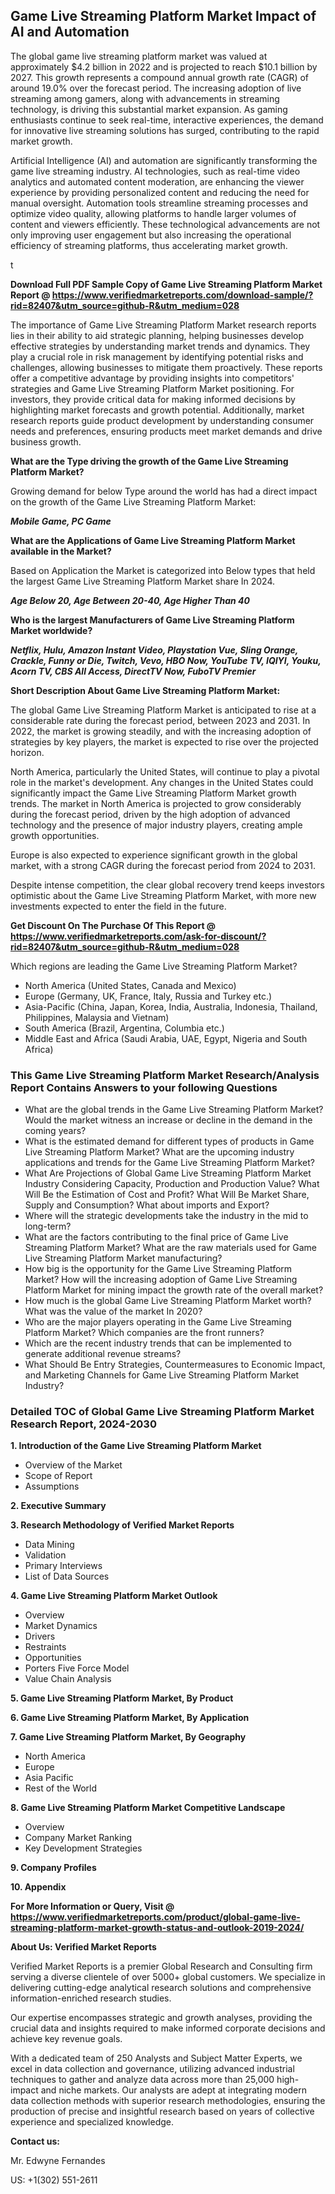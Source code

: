 <h2>Game Live Streaming Platform Market Impact of AI and Automation</h2><p>The global game live streaming platform market was valued at approximately $4.2 billion in 2022 and is projected to reach $10.1 billion by 2027. This growth represents a compound annual growth rate (CAGR) of around 19.0% over the forecast period. The increasing adoption of live streaming among gamers, along with advancements in streaming technology, is driving this substantial market expansion. As gaming enthusiasts continue to seek real-time, interactive experiences, the demand for innovative live streaming solutions has surged, contributing to the rapid market growth.</p><p>Artificial Intelligence (AI) and automation are significantly transforming the game live streaming industry. AI technologies, such as real-time video analytics and automated content moderation, are enhancing the viewer experience by providing personalized content and reducing the need for manual oversight. Automation tools streamline streaming processes and optimize video quality, allowing platforms to handle larger volumes of content and viewers efficiently. These technological advancements are not only improving user engagement but also increasing the operational efficiency of streaming platforms, thus accelerating market growth.</p>t</p><p id="" class=""><strong>Download Full PDF Sample Copy of Game Live Streaming Platform Market Report @ <a href="https://www.verifiedmarketreports.com/download-sample/?rid=82407&utm_source=github-R&utm_medium=028" target="_blank">https://www.verifiedmarketreports.com/download-sample/?rid=82407&utm_source=github-R&utm_medium=028</a></strong></p><p>The importance of&nbsp;Game Live Streaming Platform Market research reports lies in their ability to aid strategic planning, helping businesses develop effective strategies by understanding market trends and dynamics. They play a crucial role in risk management by identifying potential risks and challenges, allowing businesses to mitigate them proactively. These reports offer a competitive advantage by providing insights into competitors' strategies and Game Live Streaming Platform Market positioning. For investors, they provide critical data for making informed decisions by highlighting market forecasts and growth potential. Additionally, market research reports guide product development by understanding consumer needs and preferences, ensuring products meet market demands and drive business growth.</p><p><strong>What are the&nbsp;Type driving the growth of the Game Live Streaming Platform Market?</strong></p><p id="" class="">Growing demand for below Type around the world has had a direct impact on the growth of the Game Live Streaming Platform Market:</p><em><strong>Mobile Game, PC Game</strong></em></p><strong>What are the&nbsp;Applications&nbsp;of Game Live Streaming Platform Market available in the Market?</strong></p><p id="" class="">Based on Application the Market is categorized into Below types that held the largest Game Live Streaming Platform Market share In 2024.</p><em><strong>Age Below 20, Age Between 20-40, Age Higher Than 40</strong></em></p><strong>Who is the largest Manufacturers of Game Live Streaming Platform Market worldwide?</strong></p><p><em><strong>Netflix, Hulu, Amazon Instant Video, Playstation Vue, Sling Orange, Crackle, Funny or Die, Twitch, Vevo, HBO Now, YouTube TV, IQIYI, Youku, Acorn TV, CBS All Access, DirectTV Now, FuboTV Premier</strong></em></p><p id="" class=""><strong>Short Description About Game Live Streaming Platform Market:</strong></p><p>The global Game Live Streaming Platform Market is anticipated to rise at a considerable rate during the forecast period, between 2023 and 2031. In 2022, the market is growing steadily, and with the increasing adoption of strategies by key players, the market is expected to rise over the projected horizon.</p><p>North America, particularly the United States, will continue to play a pivotal role in the market's development. Any changes in the United States could significantly impact the Game Live Streaming Platform Market growth trends. The market in North America is projected to grow considerably during the forecast period, driven by the high adoption of advanced technology and the presence of major industry players, creating ample growth opportunities.</p><p>Europe is also expected to experience significant growth in the global market, with a strong CAGR during the forecast period from 2024 to 2031.</p><p>Despite intense competition, the clear global recovery trend keeps investors optimistic about the Game Live Streaming Platform Market, with more new investments expected to enter the field in the future.</p><p id="" class=""><strong>Get Discount On The Purchase Of This Report @ <a href="https://www.verifiedmarketreports.com/ask-for-discount/?rid=82407&utm_source=github-R&utm_medium=028" target="_blank">https://www.verifiedmarketreports.com/ask-for-discount/?rid=82407&utm_source=github-R&utm_medium=028</a></strong></p>Which regions are leading the Game Live Streaming Platform Market?</p><ul><li>North America (United States, Canada and Mexico)</li><li>Europe (Germany, UK, France, Italy, Russia and Turkey etc.)</li><li>Asia-Pacific (China, Japan, Korea, India, Australia, Indonesia, Thailand, Philippines, Malaysia and Vietnam)</li><li>South America (Brazil, Argentina, Columbia etc.)</li><li>Middle East and Africa (Saudi Arabia, UAE, Egypt, Nigeria and South Africa)</li></ul><h3 id="" class="">This Game Live Streaming Platform Market Research/Analysis Report Contains Answers to your following Questions</h3><ul><li>What are the global trends in the Game Live Streaming Platform Market? Would the market witness an increase or decline in the demand in the coming years?</li><li>What is the estimated demand for different types of products in Game Live Streaming Platform Market? What are the upcoming industry applications and trends for the Game Live Streaming Platform Market?</li><li>What Are Projections of Global Game Live Streaming Platform Market Industry Considering Capacity, Production and Production Value? What Will Be the Estimation of Cost and Profit? What Will Be Market Share, Supply and Consumption? What about imports and Export?</li><li>Where will the strategic developments take the industry in the mid to long-term?</li><li>What are the factors contributing to the final price of Game Live Streaming Platform Market? What are the raw materials used for Game Live Streaming Platform Market manufacturing?</li><li>How big is the opportunity for the Game Live Streaming Platform Market? How will the increasing adoption of Game Live Streaming Platform Market for mining impact the growth rate of the overall market?</li><li>How much is the global Game Live Streaming Platform Market worth? What was the value of the market In 2020?</li><li>Who are the major players operating in the Game Live Streaming Platform Market? Which companies are the front runners?</li><li>Which are the recent industry trends that can be implemented to generate additional revenue streams?</li><li>What Should Be Entry Strategies, Countermeasures to Economic Impact, and Marketing Channels for Game Live Streaming Platform Market Industry?</li></ul><h3 id="" class="">Detailed TOC of Global Game Live Streaming Platform Market Research Report, 2024-2030</h3><p id="" class=""><strong>1. Introduction of the Game Live Streaming Platform Market</strong></p><ul><li>Overview of the Market</li><li>Scope of Report</li><li>Assumptions</li></ul><p id="" class=""><strong>2. Executive Summary</strong></p><p id="" class=""><strong>3. Research Methodology of Verified Market Reports</strong></p><ul><li>Data Mining</li><li>Validation</li><li>Primary Interviews</li><li>List of Data Sources</li></ul><p id="" class=""><strong>4. Game Live Streaming Platform Market Outlook</strong></p><ul><li>Overview</li><li>Market Dynamics</li><li>Drivers</li><li>Restraints</li><li>Opportunities</li><li>Porters Five Force Model</li><li>Value Chain Analysis</li></ul><p id="" class=""><strong>5. Game Live Streaming Platform Market, By Product</strong></p><p id="" class=""><strong>6. Game Live Streaming Platform Market, By Application</strong></p><p id="" class=""><strong>7. Game Live Streaming Platform Market, By Geography</strong></p><ul><li>North America</li><li>Europe</li><li>Asia Pacific</li><li>Rest of the World</li></ul><p id="" class=""><strong>8. Game Live Streaming Platform Market Competitive Landscape</strong></p><ul><li>Overview</li><li>Company Market Ranking</li><li>Key Development Strategies</li></ul><p id="" class=""><strong>9. Company Profiles</strong></p><p id="" class=""><strong>10. Appendix</strong></p><p id="" class=""><strong>For More Information or Query, Visit @ <a href="https://www.verifiedmarketreports.com/product/global-game-live-streaming-platform-market-growth-status-and-outlook-2019-2024/" target="_blank">https://www.verifiedmarketreports.com/product/global-game-live-streaming-platform-market-growth-status-and-outlook-2019-2024/</a></strong></p><p id="" class=""><strong>About Us: Verified Market Reports</strong></p><p id="" class="">Verified Market Reports is a premier Global Research and Consulting firm serving a diverse clientele of over 5000+ global customers. We specialize in delivering cutting-edge analytical research solutions and comprehensive information-enriched research studies.</p><p id="" class="">Our expertise encompasses strategic and growth analyses, providing the crucial data and insights required to make informed corporate decisions and achieve key revenue goals.</p><p id="" class="">With a dedicated team of 250 Analysts and Subject Matter Experts, we excel in data collection and governance, utilizing advanced industrial techniques to gather and analyze data across more than 25,000 high-impact and niche markets. Our analysts are adept at integrating modern data collection methods with superior research methodologies, ensuring the production of precise and insightful research based on years of collective experience and specialized knowledge.</p><p id="" class=""><strong>Contact us:</strong></p><p id="" class="">Mr. Edwyne Fernandes</p><p id="" class="">US: +1(302) 551-2611</p>